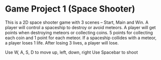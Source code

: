 # Game Project 1 (Space Shooter)

This is a 2D space shooter game with 3 scenes – Start, Main and Win. A player will control a spaceship to destroy or avoid meteors. A player will get points when destroying meteors or collecting coins. 5 points for collecting each coin and 1 point for each meteor. If a spaceship collides with a meteor, a player loses 1 life. After losing 3 lives, a player will lose.

Use W, A, S, D to move up, left, down, right
Use Spacebar to shoot
